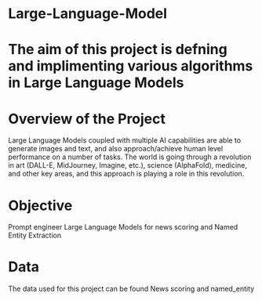 # Large-Language-Model
# The aim of this project is defning and implimenting various algorithms in Large Language Models
# Overview of the Project

Large Language Models coupled with multiple AI capabilities are able to generate images and text, and also approach/achieve human level performance on a number of tasks. The world is going through a revolution in art (DALL-E, MidJourney, Imagine, etc.), science (AlphaFold), medicine, and other key areas, and this approach is playing a role in this revolution.
# Objective
Prompt engineer Large Language Models for news scoring and Named Entity Extraction
# Data
The data used for this project can be found News scoring and named_entity
